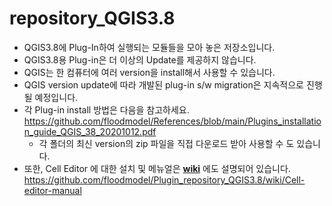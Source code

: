 # repository_QGIS3.8
* QGIS3.8에 Plug-In하여 실행되는 모듈들을 모아 놓은 저장소입니다. <br/>  
* QGIS3.8용 Plug-in은 더 이상의 Update를 제공하지 않습니다. <br/>
* QGIS는 한 컴퓨터에 여러 version을 install해서 사용할 수 있습니다. <br/>
* QGIS version update에 따라 개발된 plug-in s/w migration은 지속적으로 진행될 예정입니다. <br/> 
* 각 Plug-in install 방법은 다음을 참고하세요. https://github.com/floodmodel/References/blob/main/Plugins_installation_guide_QGIS_38_20201012.pdf <br/>  
    - 각 폴더의 최신 version의 zip 파일을 직접 다운로드 받아 사용할 수 도 있습니다.<br/> 
* 또한, Cell Editor 에 대한 설치 및 메뉴얼은 [**wiki**](https://github.com/floodmodel/Plugin_repository_QGIS3.8/wiki/Cell-editor-manual) 에도 설명되어 있습니다.<br/>
   https://github.com/floodmodel/Plugin_repository_QGIS3.8/wiki/Cell-editor-manual
